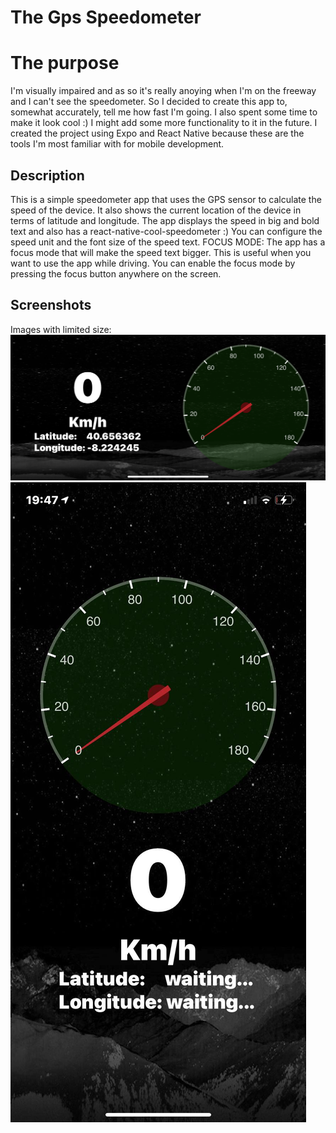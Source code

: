 # The Gps Speedometer
# The purpose
I'm visually impaired and as so it's really anoying when I'm on the freeway and I can't see the speedometer. So I decided to create this app to, somewhat accurately, tell me how fast I'm going. I also spent some time to make it look cool :)
I might add some more functionality to it in the future.
I created the project using Expo and React Native because these are the tools I'm most familiar with for mobile development.

## Description
This is a simple speedometer app that uses the GPS sensor to calculate the speed of the device. It also shows the current location of the device in terms of latitude and longitude. The app displays the speed in big and bold text and also has a react-native-cool-speedometer :) 
You can configure the speed unit and the font size of the speed text.
FOCUS MODE: 
The app has a focus mode that will make the speed text bigger. This is useful when you want to use the app while driving. You can enable the focus mode by pressing the focus button anywhere on the screen. 
## Screenshots
Images with limited size:
![Portrait Screenshot](assets/screenshots/screenshot1.png)
![Landscape Screenshot](assets/screenshots/screenshot2.jpg)